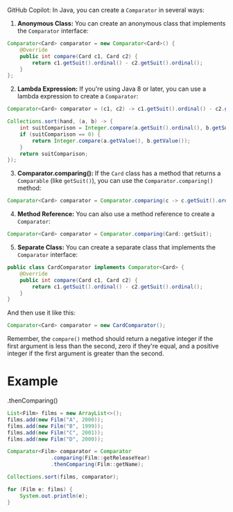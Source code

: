GitHub Copilot: In Java, you can create a `Comparator` in several ways:

1. **Anonymous Class:** You can create an anonymous class that implements the `Comparator` interface:

```java
Comparator<Card> comparator = new Comparator<Card>() {
    @Override
    public int compare(Card c1, Card c2) {
        return c1.getSuit().ordinal() - c2.getSuit().ordinal();
    }
};
```

2. **Lambda Expression:** If you're using Java 8 or later, you can use a lambda expression to create a `Comparator`:

```java
Comparator<Card> comparator = (c1, c2) -> c1.getSuit().ordinal() - c2.getSuit().ordinal();

Collections.sort(hand, (a, b) -> {
    int suitComparison = Integer.compare(a.getSuit().ordinal(), b.getSuit().ordinal());
    if (suitComparison == 0) {
        return Integer.compare(a.getValue(), b.getValue());
    }
    return suitComparison;
});
```

3. **Comparator.comparing():** If the `Card` class has a method that returns a `Comparable` (like `getSuit()`), you can use the `Comparator.comparing()` method:

```java
Comparator<Card> comparator = Comparator.comparing(c -> c.getSuit().ordinal());
```

4. **Method Reference:** You can also use a method reference to create a `Comparator`:

```java
Comparator<Card> comparator = Comparator.comparing(Card::getSuit);
```

5. **Separate Class:** You can create a separate class that implements the `Comparator` interface:

```java
public class CardComparator implements Comparator<Card> {
    @Override
    public int compare(Card c1, Card c2) {
        return c1.getSuit().ordinal() - c2.getSuit().ordinal();
    }
}
```

And then use it like this:

```java
Comparator<Card> comparator = new CardComparator();
```

Remember, the `compare()` method should return a negative integer if the first argument is less than the second, zero if they're equal, and a positive integer if the first argument is greater than the second.



# Example

.thenComparing()

```java
List<Film> films = new ArrayList<>();
films.add(new Film("A", 2000));
films.add(new Film("B", 1999));
films.add(new Film("C", 2001));
films.add(new Film("D", 2000));

Comparator<Film> comparator = Comparator
              .comparing(Film::getReleaseYear)
              .thenComparing(Film::getName);

Collections.sort(films, comparator);

for (Film e: films) {
    System.out.println(e);
}
```